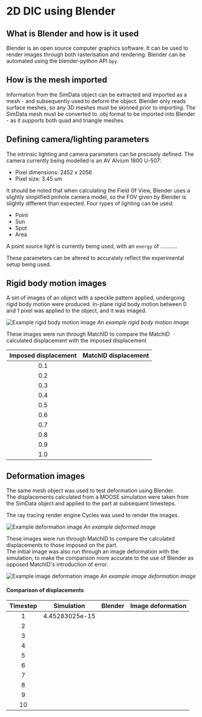# 2D DIC using Blender

## What is Blender and how is it used
Blender is an open source computer graphics software. 
It can be used to render images through both rasterisation and rendering.
Blender can be automated using the blender-python API `bpy`.


## How is the mesh imported
Information from the SimData object can be extracted and imported as a mesh - and subsequently used to deform the object.
Blender only reads surface meshes, so any 3D meshes must be skinned prior to importing.
The SimData mesh must be converted to .obj format to be imported into Blender - as it supports both quad and triangle meshes. 

## Defining camera/lighting parameters
The intrinsic lighting and camera parameters can be precisely defined. 
The camera currently being modelled is an AV Alvium 1800 U-507:
- Pixel dimensions: 2452 x 2056
- Pixel size: 3.45 um

It should be noted that when calculating the Field Of View, Blender uses a slightly simplified pinhole camera model, so the FOV given by Blender is slightly different than expected. 
Four types of lighting can be used:
- Point 
- Sun
- Spot 
- Area

A point source light is currently being used, with an `energy` of ...........

These parameters can be altered to accurately reflect the experimental setup being used. 

## Rigid body motion images
A set of images of an object with a speckle pattern applied, undergoing rigid body motion were produced. 
In-plane rigid body motion between 0 and 1 pixel was applied to the object, and it was imaged.

![Example rigid body motion image](./rendered_images/RBM_x/rigid_body_motion_x_9.tiff)
*An example rigid body motion image*

These images were run through MatchID to compare the MatchID calculated displacement with the imposed displacement  

|Imposed displacement | MatchID displacement |
| :-----------------: | :------------------: |
| 0.1                 |                      |
| 0.2                 |
| 0.3                 |
| 0.4                 |
| 0.5                 |
| 0.6                 |
| 0.7                 |
| 0.8                 |
| 0.9                 |
| 1.0                 |


## Deformation images
The same mesh object was used to test deformation using Blender.  
The displacements calculated from a MOOSE simulation were taken from the SimData object and applied to the part at subsequent timesteps. 

The ray tracing render engine Cycles was used to render the images.  

![Example deformation image](./rendered_images/case23_deformed_cycles/def_sim_data_10.tiff)
*An example deformed image*  

These images were run through MatchID to compare the calculated displacements to those imposed on the part.  
The initial image was also run through an image deformation with the simulation, to make the comparison more accurate to the use of Blender as opposed MatchID's introduction of error.  

![Example image deformation image](./rendered_images/case23_image_deformation/defimage_0010.tiff)
*An example image deformation image*  

#### Comparison of displacements
|Timestep |Simulation |Blender |Image deformation |
|:---:|---|---|---|
| 1 | 4.45283025e-15 |   |   |
| 2 |   |   |   |
| 3 |   |   |   |
| 4 |
| 5 |
| 6 |
| 7 |
| 8 |
| 9 |
| 10|



